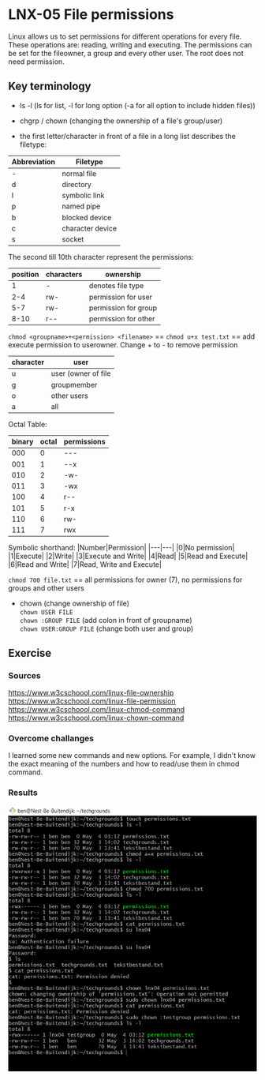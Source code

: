 # LNX-05 File permissions
Linux allows us to set permissions for different operations for every file.  
These operations are: reading, writing and executing.
The permissions can be set for the fileowner, a group and every other user. The root does not need permission.  

## Key terminology
- ls -l (ls for list, -l for long option (-a for all option to include hidden files))
- chgrp / chown (changing the ownership of a file's group/user)

- the first letter/character in front of a file in a long list describes the filetype:   

|Abbreviation | Filetype|
|--- | ---  
|\- | normal file|  
|d | directory|
|l | symbolic link|
|p | named pipe|
|b | blocked device|
|c | character device|
|s | socket |

The second till 10th character represent the permissions:

|position | characters | ownership|
|---|---|---|
|1 | - | denotes file type|
|2-4 | rw- | permission for user|
|5-7 | rw- | permission for group|
|8-10 | r-- | permission for other|

`chmod <groupname>+<permission> <filename>` == `chmod u+x test.txt` == add execute permission to userowner.
Change + to - to remove permission

|character|user|
|---|---|
|u|user (owner of file|
|g|groupmember|
|o|other users|
|a|all|

Octal Table:

|binary|octal|permissions|
|---|---|---|
|000|0|---|
|001|1|--x|
|010|2|-w-|
|011|3|-wx|
|100|4|r--|
|101|5|r-x|
|110|6|rw-|
|111|7|rwx|

Symbolic shorthand:
|Number|Permission|
|---|---|
|0|No permission|
|1|Execute|
|2|Write|
|3|Execute and Write|
|4|Read|
|5|Read and Execute|
|6|Read and Write|
|7|Read, Write and Execute|

`chmod 700 file.txt` == all permissions for owner (7), no permissions for groups and other users

- chown (change ownership of file)   
`chown USER FILE`  
`chown :GROUP FILE` (add colon in front of groupname)  
`chown USER:GROUP FILE` (change both user and group)  

## Exercise
### Sources
https://www.w3cschoool.com/linux-file-ownership  
https://www.w3cschoool.com/linux-file-permission  
https://www.w3cschoool.com/linux-chmod-command  
https://www.w3cschoool.com/linux-chown-command


### Overcome challanges
I learned some new commands and new options. For example, I didn't know the exact meaning of the numbers and how to read/use them in chmod command.

### Results
![LNX-05 screenshot](../00_includes/LNX-05.png)
